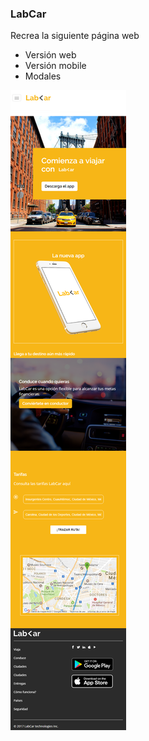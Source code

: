 ### LabCar
Recrea la siguiente página web

* Versión web
* Versión mobile
* Modales

![example](assets/images/ejemplo.png)

